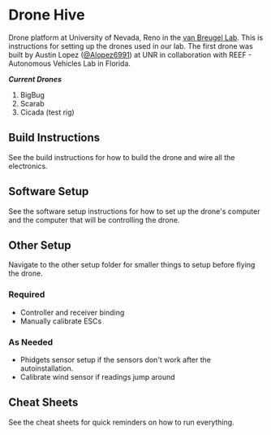 # Drone Hive
Drone platform at University of Nevada, Reno in the [van Breugel Lab](https://github.com/vanbreugel-lab). This is instructions for setting up the drones used in our lab. The first drone was built by Austin Lopez ([@Alopez6991](https://github.com/Alopez6991)) at UNR in collaboration with REEF - Autonomous Vehicles Lab in Florida. 

***Current Drones***
1. BigBug
2. Scarab
3. Cicada (test rig)

## Build Instructions
See the build instructions for how to build the drone and wire all the electronics.
## Software Setup
See the software setup instructions for how to set up the drone's computer and the computer that will be controlling the drone. 
## Other Setup
Navigate to the other setup folder for smaller things to setup before flying the drone. 
### Required
- Controller and receiver binding
- Manually calibrate ESCs
### As Needed
- Phidgets sensor setup if the sensors don't work after the autoinstallation. 
- Calibrate wind sensor if readings jump around

## Cheat Sheets
See the cheat sheets for quick reminders on how to run everything. 
